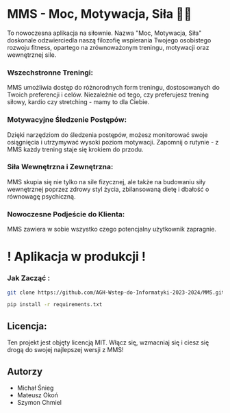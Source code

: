 # MMS - Moc, Motywacja, Siła 💪🚀

To nowoczesna aplikacja na siłownie. Nazwa "Moc, Motywacja, Siła" doskonale odzwierciedla naszą filozofię wspierania Twojego osobistego rozwoju fitness, opartego na zrównoważonym treningu, motywacji oraz wewnętrznej sile.

### Wszechstronne Treningi:

MMS umożliwia dostęp do różnorodnych form treningu, dostosowanych do Twoich preferencji i celów. Niezależnie od tego, czy preferujesz trening siłowy, kardio czy stretching - mamy to dla Ciebie.

### Motywacyjne Śledzenie Postępów:

Dzięki narzędziom do śledzenia postępów, możesz monitorować swoje osiągnięcia i utrzymywać wysoki poziom motywacji. Zapomnij o rutynie - z MMS każdy trening staje się krokiem do przodu.

### Siła Wewnętrzna i Zewnętrzna:

MMS skupia się nie tylko na sile fizycznej, ale także na budowaniu siły wewnętrznej poprzez zdrowy styl życia, zbilansowaną dietę i dbałość o równowagę psychiczną.

### Nowoczesne Podjeście do Klienta:

MMS zawiera w sobie wszystko czego potencjalny użytkownik zapragnie.

# ! Aplikacja w produkcji !
### Jak Zacząć :

```bash
git clone https://github.com/AGH-Wstep-do-Informatyki-2023-2024/MMS.git
```

```bash
pip install -r requirements.txt
```
## Licencja:

Ten projekt jest objęty licencją MIT. Włącz się, wzmacniaj się i ciesz się drogą do swojej najlepszej wersji z MMS!

## Autorzy
- Michał Śnieg
- Mateusz Okoń
- Szymon Chmiel
